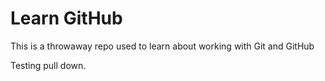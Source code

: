 # Learn GitHub

This is a throwaway repo used to learn about working with Git and GitHub

Testing pull down.
